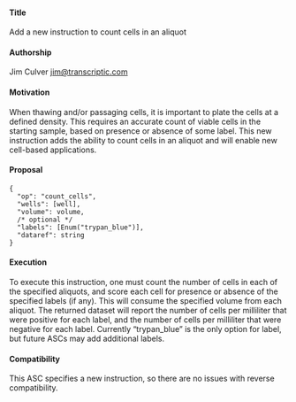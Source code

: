 ﻿#### **Title**
Add a new instruction to count cells in an aliquot

#### **Authorship**
Jim Culver <jim@transcriptic.com>

#### **Motivation**
When thawing and/or passaging cells, it is important to plate the cells at a defined density. This requires an accurate count of viable cells in the starting sample, based on presence or absence of some label. This new instruction adds the ability to count cells in an aliquot and will enable new cell-based applications.

#### **Proposal**
```
{
  "op": "count_cells",
  "wells": [well],
  "volume": volume,
  /* optional */
  "labels": [Enum("trypan_blue")],
  "dataref": string
}
```
#### **Execution**
To execute this instruction, one must count the number of cells in each of the specified aliquots, and score each cell for presence or absence of the specified labels (if any). This will consume the specified volume from each aliquot. The returned dataset will report the number of cells per milliliter that were positive for each label, and the number of cells per milliliter that were negative for each label. Currently “trypan_blue” is the only option for label, but future ASCs may add additional labels.

#### **Compatibility**
This ASC specifies a new instruction, so there are no issues with reverse compatibility.



